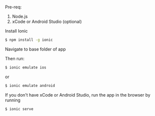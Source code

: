 Pre-req: 
1. Node.js  
2. xCode or Android Studio (optional) 


Install Ionic
```bash
$ npm install -g ionic
```

Navigate to base folder of app

Then run: 

```bash
$ ionic emulate ios
```
or

```bash
$ ionic emulate android
```

If you don't have xCode or Android Studio, run the app in the browser by running

```bash
$ ionic serve
```
